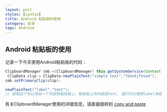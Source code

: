 ```yaml
---
layout: post
styles: [syntax]
title: Android 粘贴板的使用
category: 安卓
tags: Android
---
```


## Android 粘贴板的使用

记录一下今天使用Android粘贴板的代码：

```java
ClipboardManager cmb =(ClipboardManager) this.getSystemService(Context.CLIPBOARD_SERVICE);
 ClipData clip = ClipData.newPlainText("simple text","fdaskjfksad");
cmb.setPrimaryClip(clip);
```

```java
newPlainText("label","text");
// 使用这个可以添加一个内容到粘贴板上，粘贴板上的内容是text, 我们可以使用label来取这个内内容，如果是在同一个ClipData中，默认情况下去最后添加的那一个。
```

有关ClipboardManager使用的详细信息，请直接跳转到
[copy and paste](http://developer.android.com/guide/topics/text/copy-paste.html)

